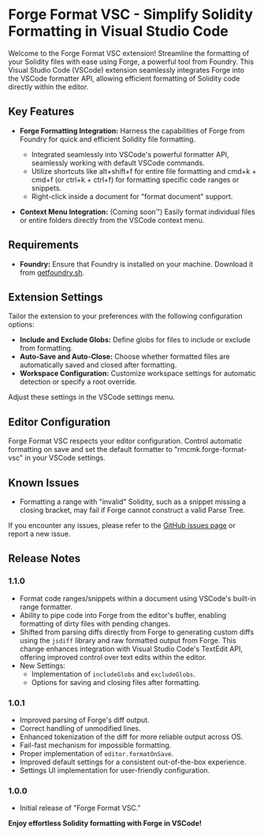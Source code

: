# Forge Format VSC - Simplify Solidity Formatting in Visual Studio Code

Welcome to the Forge Format VSC extension! Streamline the formatting of your Solidity files with ease using Forge, a powerful tool from Foundry. This Visual Studio Code (VSCode) extension seamlessly integrates Forge into the VSCode formatter API, allowing efficient formatting of Solidity code directly within the editor.

## Key Features

- **Forge Formatting Integration:** Harness the capabilities of Forge from Foundry for quick and efficient Solidity file formatting.
  - Integrated seamlessly into VSCode's powerful formatter API, seamlessly working with default VSCode commands.
  - Utilize shortcuts like alt+shift+f for entire file formatting and cmd+k + cmd+f (or ctrl+k + ctrl+f) for formatting specific code ranges or snippets.
  - Right-click inside a document for "format document" support.

- **Context Menu Integration:** (Coming soon™) Easily format individual files or entire folders directly from the VSCode context menu.

## Requirements

- **Foundry:** Ensure that Foundry is installed on your machine. Download it from [getfoundry.sh](https://getfoundry.sh/).

## Extension Settings

Tailor the extension to your preferences with the following configuration options:

- **Include and Exclude Globs:** Define globs for files to include or exclude from formatting.
- **Auto-Save and Auto-Close:** Choose whether formatted files are automatically saved and closed after formatting.
- **Workspace Configuration:** Customize workspace settings for automatic detection or specify a root override.

Adjust these settings in the VSCode settings menu.

## Editor Configuration

Forge Format VSC respects your editor configuration. Control automatic formatting on save and set the default formatter to "rmcmk.forge-format-vsc" in your VSCode settings.

## Known Issues

- Formatting a range with "invalid" Solidity, such as a snippet missing a closing bracket, may fail if Forge cannot construct a valid Parse Tree.

If you encounter any issues, please refer to the [GitHub issues page](https://github.com/rmcmk/forge-format-vsc/issues) or report a new issue.

## Release Notes

### 1.1.0
- Format code ranges/snippets within a document using VSCode's built-in range formatter.
- Ability to pipe code into Forge from the editor's buffer, enabling formatting of dirty files with pending changes.
- Shifted from parsing diffs directly from Forge to generating custom diffs using the `jsdiff` library and raw formatted output from Forge. This change enhances integration with Visual Studio Code's TextEdit API, offering improved control over text edits within the editor.
- New Settings:
  - Implementation of `includeGlobs` and `excludeGlobs`.
  - Options for saving and closing files after formatting.

### 1.0.1
- Improved parsing of Forge's diff output.
- Correct handling of unmodified lines.
- Enhanced tokenization of the diff for more reliable output across OS.
- Fail-fast mechanism for impossible formatting.
- Proper implementation of `editor.formatOnSave`.
- Improved default settings for a consistent out-of-the-box experience.
- Settings UI implementation for user-friendly configuration.

### 1.0.0

- Initial release of "Forge Format VSC."

**Enjoy effortless Solidity formatting with Forge in VSCode!**